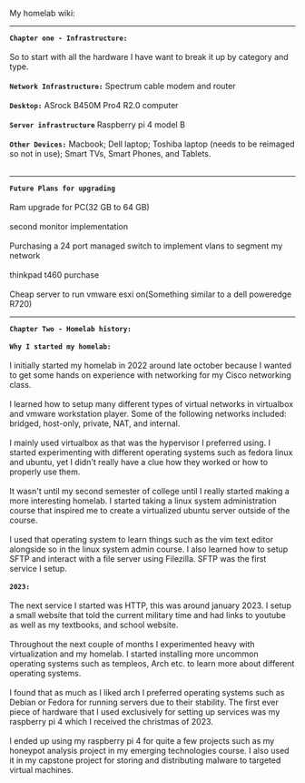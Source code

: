 My homelab wiki:
_________________________________________________________________________________
**`Chapter one - Infrastructure:`**
<br> <br>
So to start with all the hardware I have want to break it up by category and type.
<br> <br>
**`Network Infrastructure:`** Spectrum cable modem and router
<br> <br>
**`Desktop:`** ASrock B450M Pro4 R2.0 computer
<br> <br>
**`Server infrastructure`** Raspberry pi 4 model B
<br> <br>
**`Other Devices:`** Macbook; Dell laptop; Toshiba laptop (needs to be reimaged so not in use); Smart TVs, Smart Phones, and Tablets.
<br> <br>
__________________________________________________________________________________
**`Future Plans for upgrading`**
<br> <br>
Ram upgrade for PC(32 GB to 64 GB)
<br> <br>
second monitor implementation
<br> <br>
Purchasing a 24 port managed switch to implement vlans to segment my network
<br> <br>
thinkpad t460 purchase
<br> <br>
Cheap server to run vmware esxi on(Something similar to a dell poweredge R720)

_________________________________________________________________________________
**`Chapter Two - Homelab history:`**
<br> <br>
**`Why I started my homelab:`**
<br> <br>
I initially started my homelab in 2022 around late october because I wanted to get some hands on experience with networking for my Cisco networking class.
<br> <br>
I learned how to setup many different types of virtual networks in virtualbox and vmware workstation player. Some of the following networks included: bridged, host-only, private, NAT, and internal.
<br> <br>
I mainly used virtualbox as that was the hypervisor I preferred using. I started experimenting with different operating systems such as fedora linux and ubuntu, yet I didn't really have a clue how they worked or how to properly use them.
<br> <br>
It wasn't until my second semester of college until I really started making a more interesting homelab. I started taking a linux system administration course that inspired me to create a virtualized ubuntu server outside of the course.
<br> <br>
I used that operating system to learn things such as the vim text editor alongside so in the linux system admin course. I also learned how to setup SFTP and interact with a file server using Filezilla. SFTP was the first service I setup.
<br> <br>
**`2023:`**
<br> <br>
The next service I started was HTTP, this was around january 2023. I setup a small website that told the current military time and had links to youtube as well as my textbooks, and school website.
<br> <br>
Throughout the next couple of months I experimented heavy with virtualization and my homelab. I started installing more uncommon operating systems such as templeos, Arch etc. to learn more about different operating systems. 
<br> <br>
I found that as much as I liked arch I preferred operating systems such as Debian or Fedora for running servers due to their stability. The first ever piece of hardware that I used exclusively for setting up services was my raspberry pi 4 which I received the christmas of 2023.
<br> <br>
I ended up using my raspberry pi 4 for quite a few projects such as my honeypot analysis project in my emerging technologies course. I also used it in my capstone project for storing and distributing malware to targeted virtual machines.
<br> <br>

